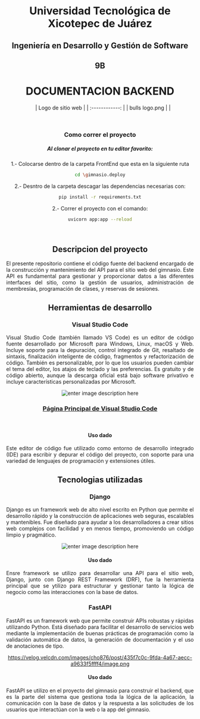  <div align="center">
  
# Universidad Tecnológica de Xicotepec de Juárez


## Ingeniería en Desarrollo y Gestión de Software

## 9B
# DOCUMENTACION BACKEND 

&nbsp;
&nbsp;
|  Logo de sitio web  |
| :------------: | 
|  bulls logo.png | | 

&nbsp;

### Como correr el proyecto
##### Al clonar el proyecto en tu editor favorito:
1.- Colocarse dentro de la carpeta FrontEnd que esta en la siguiente ruta
```sh
cd \gimnasio.deploy
```
2.- Desntro de la carpeta descagar las dependencias necesarias con:

```sh
pip install -r requirements.txt
```
2.- Correr el proyecto con el comando:

```sh
uvicorn app:app --reload
```
&nbsp;
&nbsp;

## Descripcion del proyecto 
<p align="justify"> El presente repositorio contiene el código fuente del backend encargado de la construcción y mantenimiento del API para el sitio web del gimnasio. Este API es fundamental para gestionar y proporcionar datos a las diferentes interfaces del sitio, como la gestión de usuarios, administración de membresías, programación de clases, y reservas de sesiones.</p>


## Herramientas de desarrollo
### Visual Studio Code


<p align="justify">
Visual Studio Code (también llamado VS Code) es un editor de código fuente desarrollado por Microsoft para Windows, Linux, macOS y Web. Incluye soporte para la depuración, control integrado de Git, resaltado de sintaxis, finalización inteligente de código, fragmentos y refactorización de código. También es personalizable, por lo que los usuarios pueden cambiar el tema del editor, los atajos de teclado y las preferencias. Es gratuito y de código abierto, aunque la descarga oficial está bajo software privativo e incluye características personalizadas por Microsoft.
</p>

![enter image description here](https://live.mrf.io/statics/i/ps/www.muylinux.com/wp-content/uploads/2019/07/vscode.jpg?width=1200&enable=upscale)

### [Página Principal de Visual Studio Code](https://code.visualstudio.com/)
&nbsp;
#### Uso dado
<p align= "justify">
  Este editor de código fue utilizado como entorno de desarrollo integrado (IDE) para escribir y depurar el código del proyecto, con soporte para una variedad de lenguajes de programación y extensiones útiles.
</p>

## Tecnologias utilizadas
### Django


<p align="justify">
Django es un framework web de alto nivel escrito en Python que permite el desarrollo rápido y la construcción de aplicaciones web seguras, escalables y mantenibles. Fue diseñado para ayudar a los desarrolladores a crear sitios web complejos con facilidad y en menos tiempo, promoviendo un código limpio y pragmático.
</p>

![enter image description here](https://th.bing.com/th/id/R.fa44c30877192e225ccaf7cd3413f309?rik=%2fz11sj%2bQRCmmkA&riu=http%3a%2f%2fskytechgeek.com%2fwp-content%2fuploads%2f2019%2f07%2fdjango.jpg&ehk=932byxCivSeKJ%2fNv9FSdIDdGtsbj7FYAbC88O4VjG2s%3d&risl=&pid=ImgRaw&r=0&sres=1&sresct=1)

#### Uso dado
<p align= "justify">
  Ensre framework se utilizo para desarrollar una API para el sitio web, Django, junto con Django REST Framework (DRF), fue la herramienta principal que se ytilizo para estructurar y gestionar tanto la lógica de negocio como las interacciones con la base de datos.
</p>

### FastAPI


<p align="justify">
FastAPI es un framework web que permite construir APIs robustas y rápidas utilizando Python. Está diseñado para facilitar el desarrollo de servicios web mediante la implementación de buenas prácticas de programación como la validación automática de datos, la generación de documentación y el uso de anotaciones de tipo.
</p>

https://velog.velcdn.com/images/cho876/post/435f7c0c-9fda-4a67-aecc-a9633f5ffff4/image.png

#### Uso dado
<p align= "justify">
  FastAPI se utilizo en el proyecto del gimnasio para construir el backend, que es la parte del sistema que gestiona toda la lógica de la aplicación, la comunicación con la base de datos y la respuesta a las solicitudes de los usuarios que interactúan con la web o la app del gimnasio. 
</p>
